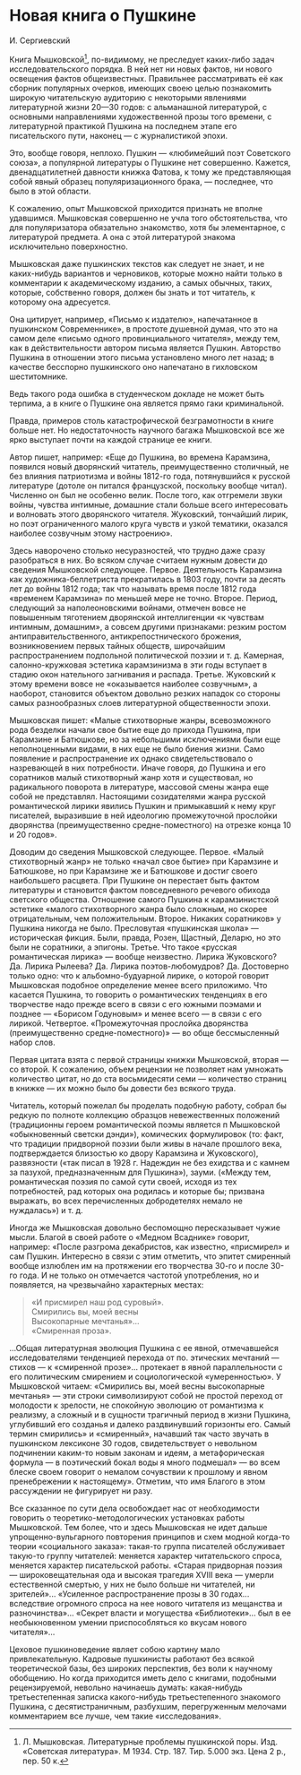 # Новая книга о Пушкине

И. Сергиевский

Книга Мышковской[^1], по-видимому, не преследует каких-либо задач исследовательского порядка. В ней нет ни новых фактов, ни нового освещения фактов общеизвестных. Правильнее рассматривать её как сборник популярных очерков, имеющих своею целью познакомить широкую читательскую аудиторию с некоторыми явлениями литературной жизни 20—30 годов: с альманашной литературой, с основными направлениями художественной прозы того времени, с литературной практикой Пушкина на последнем этапе его писательского пути, наконец — с журналистикой эпохи.

Это, вообще говоря, неплохо. Пушкин — «любимейший поэт Советского союза», а популярной литературы о Пушкине нет совершенно. Кажется, двенадцатилетней давности книжка Фатова, к тому же представляющая собой явный образец популяризационного брака, — последнее, что было в этой области.

К сожалению, опыт Мышковской приходится признать не вполне удавшимся. Мышковская совершенно не учла того обстоятельства, что для популяризатора обязательно знакомство, хотя бы элементарное, с литературой предмета. А она с этой литературой знакома исключительно поверхностно.

Мышковская даже пушкинских текстов как следует не знает, и не каких-нибудь вариантов и черновиков, которые можно найти только в комментарии к академическому изданию, а самых обычных, таких, которые, собственно говоря, должен бы знать и тот читатель, к которому она адресуется.

Она цитирует, например, «Письмо к издателю», напечатанное в пушкинском Современнике», в простоте душевной думая, что это на самом деле «письмо одного провинциального читателя», между тем, как в действительности автором письма является Пушкин. Авторство Пушкина в отношении этого письма установлено много лет назад; в качестве бесспорно пушкинского оно напечатано в гихловском шеститомнике.

Ведь такого рода ошибка в студенческом докладе не может быть терпима, а в книге о Пушкине она является прямо гаки криминальной.

Правда, примеров столь катастрофической безграмотности в книге больше нет. Но недостаточность научного багажа Мышковской все же ярко выступает почти на каждой странице ее книги.

Автор пишет, например: «Еще до Пушкина, во времена Карамзина, появился новый дворянский читатель, преимущественно столичный, не без влияния патриотизма и войны 1812-го года, потянувшийся к русской литературе (дотоле он питался французской, поскольку вообще читал). Численно он был не особенно велик. После того, как отгремели звуки войны, чувства интимные, домашние стали больше всего интересовать и волновать этого дворянского читателя. Жуковский, тончайший лирик, но поэт ограниченного малого круга чувств и узкой тематики, оказался наиболее созвучным этому настроению».

Здесь наворочено столько несуразностей, что трудно даже сразу разобраться в них. Во всяком случае считаем нужным довести до сведения Мышковской следующее. Первое. Деятельность Карамзина как художника-беллетриста прекратилась в 1803 году, почти за десять лет до войны 1812 года; так что называть время после 1812 года «временем Карамзина» по меньшей мере не точно. Второе. Период, следующий за наполеоновскими войнами, отмечен вовсе не повышенным тяготением дворянской интеллигенции «к чувствам интимным, домашним», а совсем другими признаками: резким ростом антиправительственного, антикрепостнического брожения, возникновением первых тайных обществ, широчайшим распространением подпольной политической поэзии и т. д. Камерная, салонно-кружковая эстетика карамзинизма в эти годы вступает в стадию окон нательного загнивания и распада. Третье. Жуковский к этому времени вовсе не «оказывается наиболее созвучным», а наоборот, становится объектом довольно резких нападок со стороны самых разнообразных слоев литературной общественности эпохи.

Мышковская пишет: «Малые стихотворные жанры, всевозможного рода безделки начали свое бытие еще до прихода Пушкина, при Карамзине и Батюшкове, но за небольшими исключениями были еще неполноценными видами, в них еще не было биения жизни. Само появление и распространение их однако свидетельствовало о назревающей в них потребности. Иначе говоря, до Пушкина и его соратников малый стихотворный жанр хотя и существовал, но радикального поворота в литературе, массовой смены жанра еще собой не представлял. Настоящими созидателями жанра русской романтической лирики явились Пушкин и примыкавший к нему круг писателей, выразившие в ней идеологию промежуточной прослойки дворянства (преимущественно средне-поместного) на отрезке конца 10 и 20 годов».

Доводим до сведения Мышковской следующее. Первое. «Малый стихотворный жанр» не только «начал свое бытие» при Карамзине и Батюшкове, но при Карамзине же и Батюшкове и достиг своего наибольшего расцвета. При Пушкине он перестает быть фактом литературы и становится фактом повседневного речевого обихода светского общества. Отношение самого Пушкина к карамзинистской эстетике «малого стихотворного жанра было сложным, но скорее отрицательным, чем положительным. Второе. Никаких соратников» у Пушкина никогда не было. Пресловутая «пушкинская школа» — историческая фикция. Были, правда, Розен, Щастный, Деларю, но это были не соратники, а эпигоны. Третье. Что такое «русская романтическая лирика» — вообще неизвестно. Лирика Жуковского? Да. Лирика Рылеева? Да. Лирика поэтов-любомудров? Да. Достоверно только одно: что к альбомно-будуарной лирике, о которой говорит Мышковская подобное определение менее всего приложимо. Что касается Пушкина, то говорить о романтических тенденциях в его творчестве надо прежде всего в связи с его южными поэмами и позднее — «Борисом Годуновым» и менее всего — в связи с его лирикой. Четвертое. «Промежуточная прослойка дворянства (преимущественно средне-поместного)» — во обще бессмысленный набор слов.

Первая цитата взята с первой страницы книжки Мышковской, вторая — со второй. К сожалению, объем рецензии не позволяет нам умножать количество цитат, но до ста восьмидесяти семи — количество страниц в книжке — их можно было бы довести без всякого труда.

Читатель, который пожелал бы проделать подобную работу, собрал бы редкую по полноте коллекцию образцов невежественных положений (традиционны героем романтической поэмы является п Мышковской «обыкновенный светски дэнди»), комических формулировок (то: факт, что традиции придворной поэзии были живы в начале прошлого века, подтверждается близостью ко двору Карамзина и Жуковского), развязности («так писал в 1928 г. Надеждин не без ехидства и с камнем за пазухой, предназначенным для Пушкина»), зауми. («Между тем, романтическая поэзия по самой сути своей, исходя из тех потребностей, рад которых она родилась и которые бы; призвана выражать, во всех перечисленных добродетелях немало не нуждалась») и т. д.

Иногда же Мышковская довольно беспомощно пересказывает чужие мысли. Благой в своей работе о «Медном Всаднике» говорит, например: «После разгрома декабристов, как известно, «присмирел» и сам Пушкин. Интересно в связи с этим отметить, что эпитет смиренный вообще излюблен им на протяжении его творчества 30-го и после 30-го года. И не только он отмечается частотой употребления, но и появляется, на чрезвычайно характерных местах:
 
> «И присмирел наш род суровый». \
> Смирились вы, моей весны \
> 	Высокопарные мечтанья»... \
> 	«Смиренная проза».

…Общая литературная эволюция Пушкина с ее явной, отмечавшейся исследователями тенденцией перехода от по. этических мечтаний — стихов — к «смиренной прозе»... протекает в явной параллельности с его политическим смирением и социологической «умеренностью». У Мышковской читаем: «Смирились вы, моей весны высокопарные мечтанья» — эти строки символизируют собой не простой переход от молодости к зрелости, не спокойную эволюцию от романтизма к реализму, а сложный и в сущности трагичный период в жизни Пушкина, углубивший его созданья и далеко раздвинувший горизонты его. Самый термин смирились» и «смиренный», начавший так часто звучать в пушкинском лексиконе 30 годов, свидетельствует о невольном подчинении каким-то новым законам и идеям, а метафорическая формула — в поэтический бокал воды я много подмешал» — во всем блеске своем говорит о немалом сочувствии к прошлому и явном пренебрежении к настоящему». Отметим, что имя Благого в этом рассуждении не фигурирует ни разу.

Все сказанное по сути дела освобождает нас от необходимости говорить о теоретико-методологических установках работы Мышковской. Тем более, что и здесь Мышковская не идет дальше упрощенно-вульгарного повторения принципов и схем модной когда-то теории «социального заказа»: такая-то группа писателей обслуживает такую-то группу читателей: меняется характер читательского спроса, меняется характер писательской работы. «Старая придворная поэзия — широковещательная ода и высокая трагедия XVIII века — умерли естественной смертью, у них не было больше ни читателей, ни зрителей»... «Усиленное распространение прозы в 30 годах... вследствие огромного спроса на нее нового читателя из мещанства и разночинства»... «Секрет власти и могущества «Библиотеки»... был в ее необыкновенном умении приспособляться ко вкусам нового читателя»...

Цеховое пушкиноведение являет собою картину мало привлекательную. Кадровые пушкинисты работают без всякой теоретической базы, без широких перспектив, без воли к научному обобщению. Но когда приходится иметь дело с книгами, подобными рецензируемой, невольно начинаешь думать: какая-нибудь третьестепенная записка какого-нибудь третьестепенного знакомого Пушкина, с десятистраничным, разбухшим, перегруженным мелочами комментарием все лучше, чем такие «исследования».

[^1]: Л. Мышковская. Литературные проблемы пушкинской поры. Изд. «Советская литература». М 1934. Стр. 187. Тир. 5.000 экз. Цена 2 р., пер. 50 к.